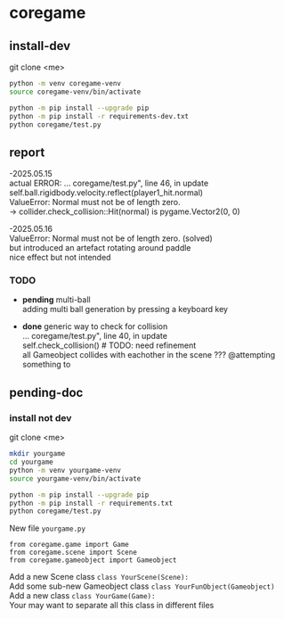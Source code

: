 # coregame
## install-dev

git clone \<me\>

```bash
python -m venv coregame-venv
source coregame-venv/bin/activate

python -m pip install --upgrade pip
python -m pip install -r requirements-dev.txt
python coregame/test.py
```
## report
-2025.05.15  
actual ERROR:
... coregame/test.py", line 46, in update  
self.ball.rigidbody.velocity.reflect(player1_hit.normal)  
ValueError: Normal must not be of length zero.  
-> collider.check_collision::Hit(normal) is pygame.Vector2(0, 0)  

-2025.05.16  
ValueError: Normal must not be of length zero. (solved)  
but introduced an artefact rotating around paddle  
nice effect but not intended  

### TODO
- **pending** multi-ball  
adding multi ball generation by pressing a keyboard key  

- **done** generic way to check for collision  
... coregame/test.py", line 40, in update  
self.check_collision() # TODO: need refinement  
all Gameobject collides with eachother in the scene ???
@attempting something to 

## pending-doc
### install not dev

git clone \<me\>

```bash
mkdir yourgame
cd yourgame
python -m venv yourgame-venv
source yourgame-venv/bin/activate

python -m pip install --upgrade pip
python -m pip install -r requirements.txt
python coregame/test.py
```

New file `yourgame.py`  
```file
from coregame.game import Game
from coregame.scene import Scene
from coregame.gameobject import Gameobject
```
Add a new Scene class `class YourScene(Scene):`  
Add some sub-new Gameobject class `class YourFunObject(Gameobject)`  
Add a new class `class YourGame(Game):`  
Your may want to separate all this class in different files  
